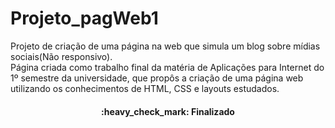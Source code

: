 # Projeto_pagWeb1
Projeto de criação de uma página na web que simula um blog sobre mídias sociais(Não responsivo).<br>
Página criada como trabalho final da matéria de Aplicações para Internet do 1º semestre da universidade, que propôs a criação de uma página web utilizando os conhecimentos de HTML, CSS e layouts estudados.

<h4 align="center"> 
	:heavy_check_mark:  Finalizado
</h4>
